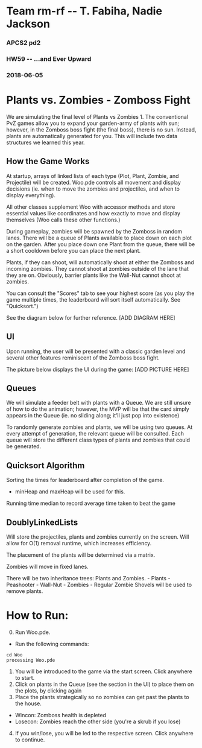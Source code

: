 # Team rm-rf -- T. Fabiha, Nadie Jackson
### APCS2 pd2
### HW59 -- ...and Ever Upward
### 2018-06-05

# Plants vs. Zombies - Zomboss Fight
 We are simulating the final level of Plants vs Zombies 1. The conventional PvZ games allow you to expand your garden-army of plants with sun; however, in the Zomboss boss fight (the final boss), there is no sun. Instead, plants are automatically generated for you.
 This will include two data structures we learned this year.
## How the Game Works
  At startup, arrays of linked lists of each type (Plot, Plant, Zombie, and Projectile) will be created. Woo.pde controls all movement and display decisions (ie. when to move the zombies and projectiles, and when to display everything).

  All other classes supplement Woo with accessor methods and store essential values like coordinates and how exactly to move and display themselves (Woo calls these other functions.)

  During gameplay, zombies will be spawned by the Zomboss in random lanes. There will be a queue of Plants available to place down on each plot on the garden. After you place down one Plant from the queue, there will be a short cooldown before you can place the next plant.

  Plants, if they can shoot, will automatically shoot at either the Zomboss and incoming zombies. They cannot shoot at zombies outside of the lane that they are on. Obviously, barrier plants like the Wall-Nut cannot shoot at zombies.

  You can consult the "Scores" tab to see your highest score (as you play the game multiple times, the leaderboard will sort itself automatically. See "Quicksort.")

  See the diagram below for further reference.
  [ADD DIAGRAM HERE]
## UI
  Upon running, the user will be presented with a classic garden level and several other features reminiscent of the Zomboss boss fight.

   The picture below displays the UI during the game:
   [ADD PICTURE HERE]
## Queues
We will simulate a feeder belt with plants with a Queue. We are still unsure of how to do the animation; however, the MVP will be that the card simply appears in the Queue (ie. no sliding along; it’ll just pop into existence)

To randomly generate zombies and plants, we will be using two queues. At every attempt of generation, the relevant queue will be consulted. Each queue will store the different class types of plants and zombies that could be generated.
## Quicksort Algorithm
Sorting the times for leaderboard after completion of the game.
  - minHeap and maxHeap will be used for this.

Running time median to record average time taken to beat the game
## DoublyLinkedLists
Will store the projectiles, plants and zombies currently on the screen. Will allow for O(1) removal runtime, which increases efficiency.

The placement of the plants will be determined via a matrix.

Zombies will move in fixed lanes.

There will be two inheritance trees: Plants and Zombies.
	- Plants
    - Peashooter
		- Wall-Nut
	- Zombies
		- Regular Zombie
Shovels will be used to remove plants.

# How to Run:
0. Run Woo.pde.
  - Run the following commands:
  ```
  cd Woo
  processing Woo.pde
  ```
1. You will be introduced to the game via the start screen. Click anywhere to start.
2. Click on plants in the Queue (see the section in the UI) to place them on the plots, by clicking again
3. Place the plants strategically so no zombies can get past the plants to the house.
  - Wincon: Zomboss health is depleted
  - Losecon: Zombies reach the other side (you're a skrub if you lose)
4. If you win/lose, you will be led to the respective screen. Click anywhere to continue.
